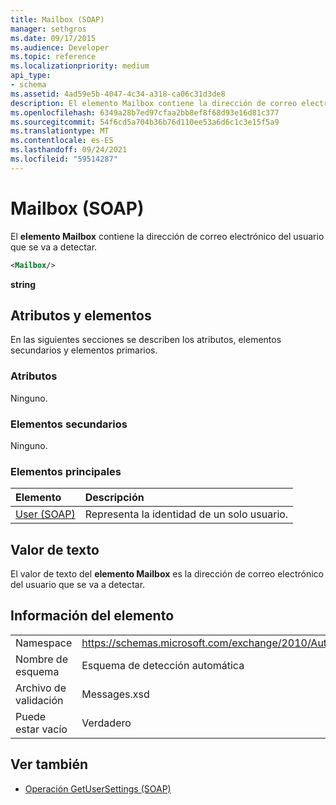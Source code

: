```yaml
---
title: Mailbox (SOAP)
manager: sethgros
ms.date: 09/17/2015
ms.audience: Developer
ms.topic: reference
ms.localizationpriority: medium
api_type:
- schema
ms.assetid: 4ad59e5b-4047-4c34-a318-ca06c31d3de8
description: El elemento Mailbox contiene la dirección de correo electrónico del usuario que se va a detectar.
ms.openlocfilehash: 6349a28b7ed97cfaa2bb8ef8f68d93e16d81c377
ms.sourcegitcommit: 54f6cd5a704b36b76d110ee53a6d6c1c3e15f5a9
ms.translationtype: MT
ms.contentlocale: es-ES
ms.lasthandoff: 09/24/2021
ms.locfileid: "59514287"
---
```

# <a name="mailbox-soap"></a>Mailbox (SOAP)

El **elemento Mailbox** contiene la dirección de correo electrónico del usuario que se va a detectar. 
  
```XML
<Mailbox/>
```

**string**

## <a name="attributes-and-elements"></a>Atributos y elementos

En las siguientes secciones se describen los atributos, elementos secundarios y elementos primarios.
  
### <a name="attributes"></a>Atributos

Ninguno.
  
### <a name="child-elements"></a>Elementos secundarios

Ninguno.
  
### <a name="parent-elements"></a>Elementos principales

|**Elemento**|**Descripción**|
|:-----|:-----|
|[User (SOAP)](user-soap.md) <br/> |Representa la identidad de un solo usuario.  <br/> |
   
## <a name="text-value"></a>Valor de texto

El valor de texto del **elemento Mailbox** es la dirección de correo electrónico del usuario que se va a detectar. 
  
## <a name="element-information"></a>Información del elemento

|||
|:-----|:-----|
|Namespace  <br/> |https://schemas.microsoft.com/exchange/2010/Autodiscover  <br/> |
|Nombre de esquema  <br/> |Esquema de detección automática  <br/> |
|Archivo de validación  <br/> |Messages.xsd  <br/> |
|Puede estar vacío  <br/> |Verdadero  <br/> |
   
## <a name="see-also"></a>Ver también

- [Operación GetUserSettings (SOAP)](getusersettings-operation-soap.md)

